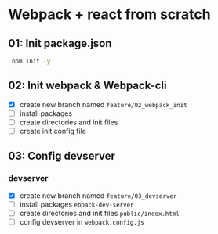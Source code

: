 # Webpack + react from scratch

## 01: Init package.json

```bash
 npm init -y
```

## 02: Init webpack & Webpack-cli

- [x] create new branch named `feature/02_webpack_init`
- [ ] install packages
- [ ] create directories and init files
- [ ] create init config file

## 03: Config devserver

### devserver

- [x] create new branch named `feature/03_devserver`
- [ ] install packages `ebpack-dev-server`
- [ ] create directories and init files `public/index.html`
- [ ] config devserver in `webpack.config.js`
